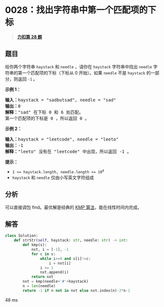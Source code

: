 # 0028：找出字符串中第一个匹配项的下标


> <u>**[力扣第 28 题](https://leetcode.cn/problems/find-the-index-of-the-first-occurrence-in-a-string/)**</u>

## 题目

<p>给你两个字符串 <code>haystack</code> 和 <code>needle</code> ，请你在 <code>haystack</code> 字符串中找出 <code>needle</code> 字符串的第一个匹配项的下标（下标从 0 开始）。如果 <code>needle</code> 不是 <code>haystack</code> 的一部分，则返回  <code>-1</code><strong> </strong>。</p>



<p><strong class="example">示例 1：</strong></p>

<pre>
<strong>输入：</strong>haystack = "sadbutsad", needle = "sad"
<strong>输出：</strong>0
<strong>解释：</strong>"sad" 在下标 0 和 6 处匹配。
第一个匹配项的下标是 0 ，所以返回 0 。
</pre>

<p><strong class="example">示例 2：</strong></p>

<pre>
<strong>输入：</strong>haystack = "leetcode", needle = "leeto"
<strong>输出：</strong>-1
<strong>解释：</strong>"leeto" 没有在 "leetcode" 中出现，所以返回 -1 。
</pre>



<p><strong>提示：</strong></p>

<ul>
<li><code>1 &lt;= haystack.length, needle.length &lt;= 10<sup>4</sup></code></li>
<li><code>haystack</code> 和 <code>needle</code> 仅由小写英文字符组成</li>
</ul>


## 分析


可以直接调包 find。最优解是经典的 [KMP 算法](http://www.matrix67.com/blog/archives/115)，能在线性时间内完成。

## 解答

```python
class Solution:
    def strStr(self, haystack: str, needle: str) -> int:
        def kmp(s):
            nxt, i = [-1], -1
            for c in s:
                while i>=0 and s[i]!=c:
                    i = nxt[i]
                i += 1
                nxt.append(i)
            return nxt   
        nxt = kmp(needle+'#'+haystack)
        n = len(needle)
        return -1 if n not in nxt else nxt.index(n)-2*n-1
```
48 ms

